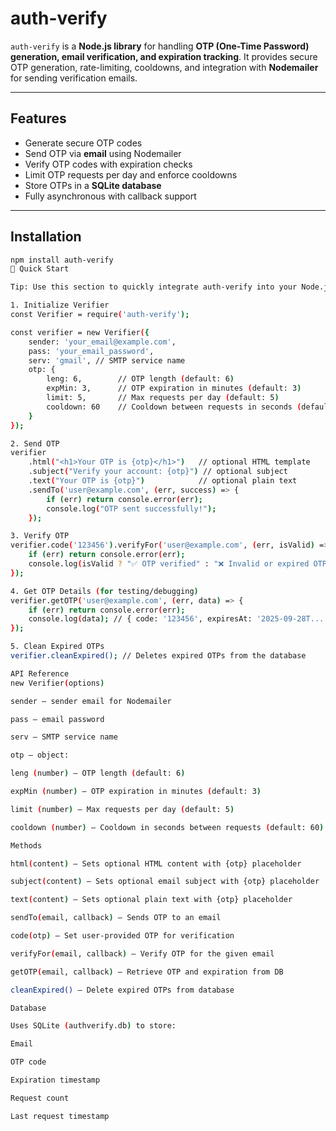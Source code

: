 # auth-verify

`auth-verify` is a **Node.js library** for handling **OTP (One-Time Password) generation, email verification, and expiration tracking**. It provides secure OTP generation, rate-limiting, cooldowns, and integration with **Nodemailer** for sending verification emails.  

---

## Features

- Generate secure OTP codes  
- Send OTP via **email** using Nodemailer  
- Verify OTP codes with expiration checks  
- Limit OTP requests per day and enforce cooldowns  
- Store OTPs in a **SQLite database**  
- Fully asynchronous with callback support  

---

## Installation

```bash
npm install auth-verify
🚀 Quick Start

Tip: Use this section to quickly integrate auth-verify into your Node.js project.

1. Initialize Verifier
const Verifier = require('auth-verify');

const verifier = new Verifier({
    sender: 'your_email@example.com',
    pass: 'your_email_password',
    serv: 'gmail', // SMTP service name
    otp: {
        leng: 6,        // OTP length (default: 6)
        expMin: 3,      // OTP expiration in minutes (default: 3)
        limit: 5,       // Max requests per day (default: 5)
        cooldown: 60    // Cooldown between requests in seconds (default: 60)
    }
});

2. Send OTP
verifier
    .html("<h1>Your OTP is {otp}</h1>")   // optional HTML template
    .subject("Verify your account: {otp}") // optional subject
    .text("Your OTP is {otp}")            // optional plain text
    .sendTo('user@example.com', (err, success) => {
        if (err) return console.error(err);
        console.log("OTP sent successfully!");
    });

3. Verify OTP
verifier.code('123456').verifyFor('user@example.com', (err, isValid) => {
    if (err) return console.error(err);
    console.log(isValid ? "✅ OTP verified" : "❌ Invalid or expired OTP");
});

4. Get OTP Details (for testing/debugging)
verifier.getOTP('user@example.com', (err, data) => {
    if (err) return console.error(err);
    console.log(data); // { code: '123456', expiresAt: '2025-09-28T...' }
});

5. Clean Expired OTPs
verifier.cleanExpired(); // Deletes expired OTPs from the database

API Reference
new Verifier(options)

sender – sender email for Nodemailer

pass – email password

serv – SMTP service name

otp – object:

leng (number) – OTP length (default: 6)

expMin (number) – OTP expiration in minutes (default: 3)

limit (number) – Max requests per day (default: 5)

cooldown (number) – Cooldown in seconds between requests (default: 60)

Methods

html(content) – Sets optional HTML content with {otp} placeholder

subject(content) – Sets optional email subject with {otp} placeholder

text(content) – Sets optional plain text with {otp} placeholder

sendTo(email, callback) – Sends OTP to an email

code(otp) – Set user-provided OTP for verification

verifyFor(email, callback) – Verify OTP for the given email

getOTP(email, callback) – Retrieve OTP and expiration from DB

cleanExpired() – Delete expired OTPs from database

Database

Uses SQLite (authverify.db) to store:

Email

OTP code

Expiration timestamp

Request count

Last request timestamp
